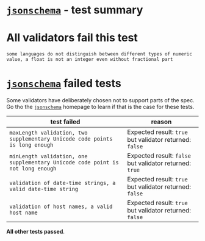 # [`jsonschema`](https://github.com/tdegrunt/jsonschema) - test summary

# All validators fail this test

`some languages do not distinguish between different types of numeric value, a float is not an integer even without fractional part`


# [`jsonschema`](https://github.com/tdegrunt/jsonschema) failed tests

Some validators have deliberately chosen not to support parts of the spec. Go tho the [`jsonschema`](https://github.com/tdegrunt/jsonschema) homepage to learn if
that is the case for these tests.

|test failed|reason
|-----------|------
|`maxLength validation, two supplementary Unicode code points is long enough`|Expected result: `true` but validator returned: `false`
|`minLength validation, one supplementary Unicode code point is not long enough`|Expected result: `false` but validator returned: `true`
|`validation of date-time strings, a valid date-time string`|Expected result: `true` but validator returned: `false`
|`validation of host names, a valid host name`|Expected result: `true` but validator returned: `false`

**All other tests passed**.
